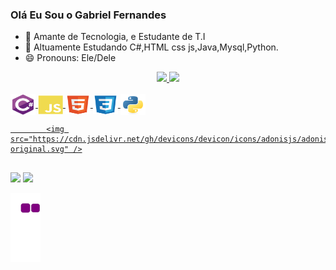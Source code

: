 ### Olá Eu Sou o Gabriel Fernandes

- 🔭 Amante de Tecnologia, e Estudante de T.I
- 🌱 Altuamente Estudando C#,HTML css js,Java,Mysql,Python.
- 😄 Pronouns: Ele/Dele

<div align="center">
  <a href="https://github.com/gabriel7277">
  <img height="180em" src="https://github-readme-stats.vercel.app/api?username=gabriel7277&show_icons=true&theme=dark&include_all_commits=true&count_private=true"/>
  <img height="150em" src="https://github-readme-stats.vercel.app/api/top-langs/?username=gabriel7277&layout=compact&langs_count=7&theme=dark"/>
</div>
  
  <div style="display: inline_block"><br>
  <img align="center" alt="GB-Csharp" height="33" width="40" src="https://raw.githubusercontent.com/devicons/devicon/master/icons/csharp/csharp-original.svg">
  <img align="center" alt="GB-Js" height="30" width="40" src="https://raw.githubusercontent.com/devicons/devicon/master/icons/javascript/javascript-plain.svg">
  <img align="center" alt="GB-HTML" height="30" width="40" src="https://raw.githubusercontent.com/devicons/devicon/master/icons/html5/html5-original.svg">
  <img align="center" alt="GB-CSS" height="30" width="40" src="https://raw.githubusercontent.com/devicons/devicon/master/icons/css3/css3-original.svg">
  <img align="center" alt="GB-Python" height="33" width="40" src="https://raw.githubusercontent.com/devicons/devicon/master/icons/python/python-original.svg">

    
            <img src="https://cdn.jsdelivr.net/gh/devicons/devicon/icons/adonisjs/adonisjs-original.svg" />
          
</div>
  
 ##
  
 <div> 
  <a href="https://api.whatsapp.com/send?phone=5521991738708"  target="_blank"><img src="https://img.shields.io/badge/WhatsApp-25D366?style=for-the-badge&logo=whatsapp&logoColor=white" target="_blank"></a>  
    <a href="https://www.linkedin.com/in/gabriel-fernandes-45b4a71a5" target="_blank"><img src="https://img.shields.io/badge/LinkedIn-0077B5?style=for-the-badge&logo=linkedin&logoColor=white"></a>   
   
   
   ![snake gif](https://github.com/gabriel7277/gabriel7277/blob/output/github-contribution-grid-snake.gif)
 
 </div>


